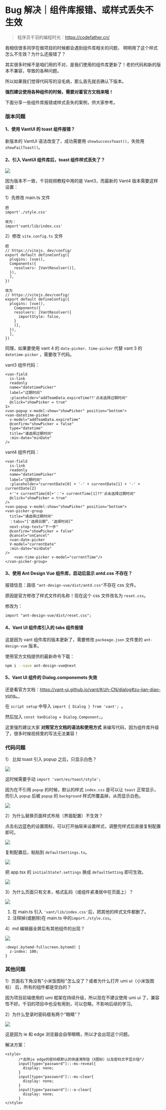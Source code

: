 # Bug 解决｜组件库报错、或样式丢失不生效

> 程序员千羽的编程时光：https://codefather.cn/



我相信很多同学在做项目的时候都会遇到组件库相关的问题， 明明用了这个样式怎么不生效？为什么还报错了？



其实很多时候不是咱们用的不对，是我们使用的组件库更新了！老的代码和新的版本不兼容，导致的各种问题。

所以如果我们觉得代码写的没毛病，那么首先就去确认下版本。

**强烈建议使用各种组件的时候，需要对着官方文档来哦！**



下面分享一些组件库报错或样式丢失的案例，供大家参考。



### 版本问题

#### 1、使用 VantUI 的 toast 组件报错？

新版本的 VantUI 语法改变了，成功需要用 `showSuccessToast()`，失败用 `showFailToast()`。



#### 2、引入 VantUI 组件库后，toast 组件样式丢失了？

![](https://pic.yupi.icu/5563/202404161535471.png)



因为版本不一致，千羽视频教程中用的是 Vant3，而最新的 Vant4 版本需要这样设置：

1）先修改 main.ts 文件

```tsx
把
import'./style.css'

改为：
import'vant/lib/index.css'
```



2）修改 `vite.config.ts` 文件

```tsx
把
// https://vitejs. dev/config/
export default defineConfig({
  plugins: [vue(),
  Components({
    resolvers: [VantResolver()],
  }),
  ],
})

改为
// https://vitejs.dev/config/
export default defineConfig({
  plugins: [vue(),
    Components({
    resolvers: [VantResolver({
      importStyle: false,
    }
    )],
  }),
  ],
})
```



同理，如果要使用 vant 4 的 `data-picker、time-picker` 代替 vant 3 的 `datetime-picker` ，需要改下代码。

vant3 组件代码：

```tsx
<van-field
  is-link
  readonly
  name="datetimePicker"
  label="过期时间"
  :placeholder="addTeamData.expireTime??'点击选择过期时间"
  @click="showPicker = true"
1>
<van-popup v-model:show="showPicker" position="bottom">
<van-datetime-picker
  v-model="addTeamData.expireTime"
  @confirm="showPicker = false"
  type="datetime"
  title="请选择过期时间"
  :min-date="minDate"
/>
```



vant4 组件代码：

```tsx
<van-field
  is-link
  readonly
  name="datetimePicker"
  label="过期时间"
  :placeholder="currentDate[0] + '-' + currentDate[1] + '-' + currentDate[2]
  +''+ currentTime[0]+'：'+ currentTime[1]??'点击选择过期时间"
  @click="showPicker = true"
/>
<van-popup v-model:show="showPicker" position="bottom">
<van-picker-group
  title="请选择过期时间"
  ：tabs="['选择日期”，‘选择时间]”
  next-step-text="下一步"
  @confirm="showPicker = false"
  @cancel="onCancel"
  <van-date-picker
  V-model="currentDate"
  :min-date="minDate"
/>
	<van-time-picker v-model="currentTime"/>
</van-picker-group>
```



#### 3、使用 Ant Design Vue 组件库，启动后显示 antd.css 不存在？

报错信息：路径 `"ant-design-vue/dist/antd.css"`不存在 css 文件。

原因是官方修改了样式文件的名称！现在这个 css 文件改名为 `reset.css`。

修改为：

```xml
import "ant-design-vue/dist/reset.css";
```



#### 4、Vant UI 组件库引入的 tabs 组件报错

这是因为 vant 组件库的版本更新了，需要修改 `packeage.json` 文件里的 `ant-design-vue` 版本。

使用官方文档提供的最新命令下载：

```bash
npm i --save ant-design-vue@next
```



#### 5、Vant UI 组件的 Dialog.componemets 失效

还是看官方文档：https://vant-ui.github.io/vant/#/zh-CN/dialog#zu-jian-diao-yong。

在 `script setup` 中导入 `import { Dialog } from 'vant'; `。

然后加入 `const VanDialog = Dialog.Component;`。



这里强烈建议大家 **对照官方文档的语法和使用方式** 来编写代码，因为组件库升级了，很多时候视频里的写法无法兼容！



### 代码问题

1） 比如 toast  引入 popup 之后，只显示白色？

![](https://pic.yupi.icu/5563/202404161535533.png)

这时候需要手动 `import 'vant/es/toast/style';`



因为在不引用 `popup` 的时候，默认的样式 `index.css` 是可以让 `toast` 正常显示，而引入 `popup` 后被 `popup` 的 `background` 样式所覆盖掉，从而显示白色。



![](https://pic.yupi.icu/5563/202404161535884.png)



2）为什么替换页面样式布局（界面配置）不生效？

点击右边蓝色的设置图标，可以打开抽屉来设置样式，调整完样式后直接复制配置即可。



![](https://pic.yupi.icu/5563/202404161535581.png)



复制配置后，粘贴到 `defaultSettings.ts`。



![](https://pic.yupi.icu/5563/202404161535501.png)



把 app.tsx 的 `initialState?.settings` 换成 `defaultSetting` 即可生效。



![](https://pic.yupi.icu/5563/202404161535493.png)



3）为什么页面只有文本，格式乱码（或组件紧凑居中在页面上）？

![](https://pic.yupi.icu/5563/202404161535871.png)



1. 在  main.ts 引入 `'vant/lib/index.css'`后，把其他的样式文件都删了。
2. 注释掉(或删除)在 main.ts 中的`import./style.css`。



4）md 编辑器全屏后有其他组件的出现？



![](https://pic.yupi.icu/5563/202404161535906.png)

```tsx
:deep(.bytemd-fullscreen.bytemd) {
  z-index: 100;
}
```



### 其他问题

1）页面右下角没有"小米饭图标"怎么没了？或者为什么打开 umi ui（小米饭图标） 后，所有的组件都是空白的？

因为项目前端使用的 umi 框架在持续升级，所以现在不建议使用 umi ui 了，兼容性不好。千羽的项目中也没有用到，可以忽略，不影响后续的学习。



2）为什么登录时密码框有两个“眼睛”？

![](https://pic.yupi.icu/5563/202404161535923.png)



这是因为 ie 和 edge 浏览器会自带眼睛，所以才会出现这个问题。

解决方案：

```tsx
<style>
      /*去除ie edge的密码框默认的快速清除钮（X图标）以及密码文字显示钮*/
      input[type="password"]::-ms-reveal{
        display: none;
      }
      input[type="password"]::-ms-clear{
        display: none;
      }
      input[type="password"]::-o-clear{
        display: none;
      }
</style>
```

